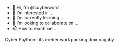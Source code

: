- 👋 Hi, I’m @cuyberword
- 👀 I’m interested in ...
- 🌱 I’m currently learning ...
- 💞️ I’m looking to collaborate on ...
- 📫 How to reach me ...

<!---
cuyberword/cuyberword is a ✨ special ✨ repository because its `README.md` (this file) appears on your GitHub profile.
You can click the Preview link to take a look at your changes.
--->
Cyber
Paython : its cyeber work packing donr nagaby
